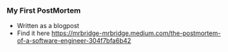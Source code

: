 ### My First PostMortem

* Written as a blogpost
* Find it here https://mrbridge-mrbridge.medium.com/the-postmortem-of-a-software-engineer-304f7bfa6b42
